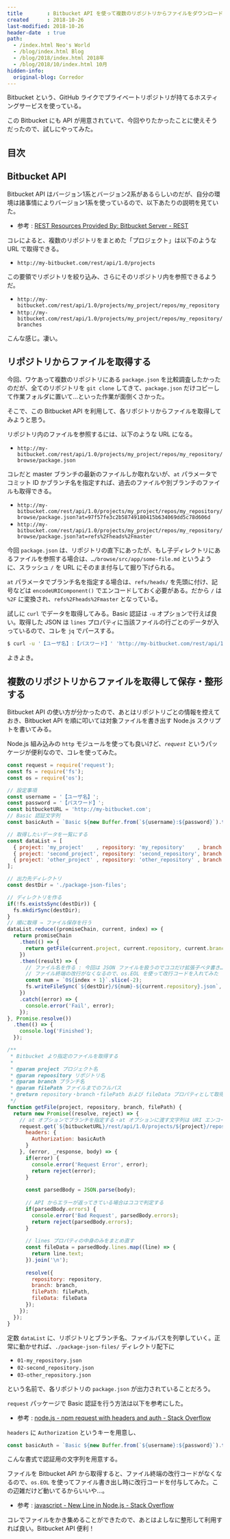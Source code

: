```yaml
---
title        : Bitbucket API を使って複数のリポジトリからファイルをダウンロードしてきて比較してみる
created      : 2018-10-26
last-modified: 2018-10-26
header-date  : true
path:
  - /index.html Neo's World
  - /blog/index.html Blog
  - /blog/2018/index.html 2018年
  - /blog/2018/10/index.html 10月
hidden-info:
  original-blog: Corredor
---
```


Bitbucket という、GitHub ライクでプライベートリポジトリが持てるホスティングサービスを使っている。

この Bitbucket にも API が用意されていて、今回やりたかったことに使えそうだったので、試しにやってみた。

## 目次

## Bitbucket API

Bitbucket API はバージョン1系とバージョン2系があるらしいのだが、自分の環境は諸事情によりバージョン1系を使っているので、以下あたりの説明を見ていた。

- 参考 : [REST Resources Provided By: Bitbucket Server - REST](https://docs.atlassian.com/bitbucket-server/rest/5.13.1/bitbucket-rest.html)

コレによると、複数のリポジトリをまとめた「プロジェクト」は以下のような URL で取得できる。

- `http://my-bitbucket.com/rest/api/1.0/projects`

この要領でリポジトリを絞り込み、さらにそのリポジトリ内を参照できるようだ。

- `http://my-bitbucket.com/rest/api/1.0/projects/my_project/repos/my_repository`
- `http://my-bitbucket.com/rest/api/1.0/projects/my_project/repos/my_repository/branches`

こんな感じ。凄い。

## リポジトリからファイルを取得する

今回、ワケあって複数のリポジトリにある `package.json` を比較調査したかったのだが、全てのリポジトリを `git clone` してきて、`package.json` だけコピーして作業フォルダに置いて…といった作業が面倒くさかった。

そこで、この Bitbucket API を利用して、各リポジトリからファイルを取得してみようと思う。

リポジトリ内のファイルを参照するには、以下のような URL になる。

- `http://my-bitbucket.com/rest/api/1.0/projects/my_project/repos/my_repository/browse/package.json`

コレだと master ブランチの最新のファイルしか取れないが、`at` パラメータでコミット ID かブランチ名を指定すれば、過去のファイルや別ブランチのファイルも取得できる。

- `http://my-bitbucket.com/rest/api/1.0/projects/my_project/repos/my_repository/browse/package.json?at=97f57fe3c2b58749180415b634069dd5c78d606d`
- `http://my-bitbucket.com/rest/api/1.0/projects/my_project/repos/my_repository/browse/package.json?at=refs%2Fheads%2Fmaster`

今回 `package.json` は、リポジトリの直下にあったが、もし子ディレクトリにあるファイルを参照する場合は、`…/browse/src/app/some-file.md` というように、スラッシュ `/` を URL にそのまま付与して掘り下げられる。

`at` パラメータでブランチ名を指定する場合は、`refs/heads/` を先頭に付け、記号などは `encodeURIComponent()` でエンコードしておく必要がある。だから `/` は `%2F` に変換され、`refs%2Fheads%2Fmaster` となっている。

試しに `curl` でデータを取得してみる。Basic 認証は `-u` オプションで行えば良い。取得した JSON は `lines` プロパティに当該ファイルの行ごとのデータが入っているので、コレを `jq` でパースする。

```bash
$ curl -u '【ユーザ名】:【パスワード】' 'http://my-bitbucket.com/rest/api/1.0/projects/my_project/repos/my_repository/browse/package.json?at=refs%2Fheads%2Fmaster' | jq -r '.lines[].text'
```

よきよき。

## 複数のリポジトリからファイルを取得して保存・整形する

Bitbucket API の使い方が分かったので、あとはリポジトリごとの情報を控えておき、Bitbucket API を順に叩いては対象ファイルを書き出す Node.js スクリプトを書いてみる。

Node.js 組み込みの `http` モジュールを使っても良いけど、*`request`* というパッケージが便利なので、コレを使ってみた。

```javascript
const request = require('request');
const fs = require('fs');
const os = require('os');

// 設定事項
const username = '【ユーザ名】';
const password = '【パスワード】';
const bitbucketURL = 'http://my-bitbucket.com';
// Basic 認証文字列
const basicAuth = `Basic ${new Buffer.from(`${username}:${password}`).toString('base64')}`;

// 取得したいデータを一覧にする
const dataList = [
  { project: 'my_project'    , repository: 'my_repository'    , branch: 'master'    , filePath: 'package.json' },
  { project: 'second_project', repository: 'second_repository', branch: 'develop'   , filePath: 'package.json' },
  { project: 'other_project' , repository: 'other_repository' , branch: 'feat/other', filePath: 'package.json' }
];

// 出力先ディレクトリ
const destDir = './package-json-files';

// ディレクトリを作る
if(!fs.existsSync(destDir)) {
  fs.mkdirSync(destDir);
}
// 順に取得 → ファイル保存を行う
dataList.reduce((promiseChain, current, index) => {
  return promiseChain
    .then(() => {
      return getFile(current.project, current.repository, current.branch, current.filePath);
    })
    .then((result) => {
      // ファイル名を作る : 今回は JSON ファイルを扱うのでココだけ拡張子ベタ書き…
      // ファイル終端の改行がなくなるので、os.EOL を使って改行コードを入れてみた
      const num = `0${index + 1}`.slice(-2);
      fs.writeFileSync(`${destDir}/${num}-${current.repository}.json`, `${result.fileData}${os.EOL}`);
    })
    .catch((error) => {
      console.error('Fail', error);
    });
}, Promise.resolve())
  .then(() => {
    console.log('Finished');
  });

/**
 * Bitbucket より指定のファイルを取得する
 * 
 * @param project プロジェクト名
 * @param repoository リポジトリ名
 * @param branch ブランチ名
 * @param filePath ファイルまでのフルパス
 * @return repository・branch・filePath および fileData プロパティとして取得したファイルの中身を返す
 */
function getFile(project, repository, branch, filePath) {
  return new Promise((resolve, reject) => {
    // at オプションでブランチを指定する・at オプションに渡す文字列は URI エンコード ('/' → '%2F' など) する
    request.get(`${bitbucketURL}/rest/api/1.0/projects/${project}/repos/${repository}/browse/${filePath}?at=${encodeURIComponent(`refs/heads/${branch}`)}`, {
      headers: {
        Authorization: basicAuth
      }
    }, (error, _response, body) => {
      if(error) {
        console.error('Request Error', error);
        return reject(error);
      }
      
      const parsedBody = JSON.parse(body);
      
      // API からエラーが返ってきている場合はココで判定する
      if(parsedBody.errors) {
        console.error('Bad Request', parsedBody.errors);
        return reject(parsedBody.errors);
      }
      
      // lines プロパティの中身のみをまとめ直す
      const fileData = parsedBody.lines.map((line) => {
        return line.text;
      }).join('\n');
      
      resolve({
        repository: repository,
        branch: branch,
        filePath: filePath,
        fileData: fileData
      });
    });
  });
}
```

定数 `dataList` に、リポジトリとブランチ名、ファイルパスを列挙していく。正常に動かせれば、`./package-json-files/` ディレクトリ配下に

- `01-my_repository.json`
- `02-second_repository.json`
- `03-other_repository.json`

という名前で、各リポジトリの `package.json` が出力されていることだろう。

`request` パッケージで Basic 認証を行う方法は以下を参考にした。

- 参考 : [node.js - npm request with headers and auth - Stack Overflow](https://stackoverflow.com/questions/30137231/npm-request-with-headers-and-auth)

`headers` に `Authorization` というキーを用意し、

```javascript
const basicAuth = `Basic ${new Buffer.from(`${username}:${password}`).toString('base64')}`;
```

こんな書式で認証用の文字列を用意する。

ファイルを Bitbucket API から取得すると、ファイル終端の改行コードがなくなるので、`os.EOL` を使ってファイル書き出し時に改行コードを付与してみた。この辺雑だけど動いてるからいいや…。

- 参考 : [javascript - New Line in Node.js - Stack Overflow](https://stackoverflow.com/questions/10384340/new-line-in-node-js)

コレでファイルをかき集めることができたので、あとはよしなに整形して利用すれば良い。Bitbucket API 便利！
